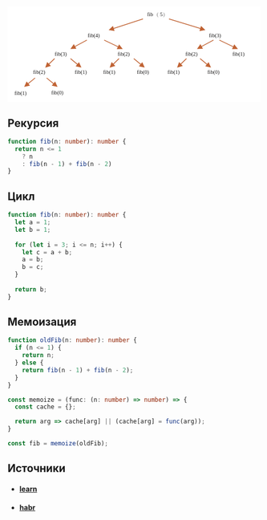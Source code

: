 
<div style="background: white; padding: 10px;">
<svg xmlns="http://www.w3.org/2000/svg" width="640" height="225" viewBox="0 0 640 225"><defs><style>@import url(https://fonts.googleapis.com/css?family=Open+Sans:bold,italic,bolditalic%7CPT+Mono);@font-face{font-family:'PT Mono';font-weight:700;font-style:normal;src:local('PT MonoBold'),url(/font/PTMonoBold.woff2) format('woff2'),url(/font/PTMonoBold.woff) format('woff'),url(/font/PTMonoBold.ttf) format('truetype')}</style></defs><g id="combined" fill="none" fill-rule="evenodd" stroke="none" stroke-width="1"><g id="fibonacci-recursion-tree.svg"><text id="fib(5)" font-family="PTMono-Regular, PT Mono" font-size="14" font-weight="normal"><tspan x="355" y="12" fill="#181717">fib</tspan> <tspan x="380.2" y="12" fill="#7E7C7B">(</tspan> <tspan x="388.6" y="12" fill="#181717">5</tspan> <tspan x="397" y="12" fill="#7E7C7B">)</tspan></text><path id="Line-Copy-4" fill="#C06334" fill-rule="nonzero" d="M412.836 18.252l.956.292 81.61 24.911 1.752-5.737L508.5 48.5l-15.434 2.608 1.752-5.74-81.61-24.912-.956-.292.584-1.912z"/><path id="Line-Copy-18" fill="#C06334" fill-rule="nonzero" d="M343.643 18.24l.617 1.903-.952.308-76.182 24.684 1.85 5.709L253.5 48.5l11.16-10.975 1.85 5.708 76.182-24.684.951-.309z"/><path id="Line-Copy-13" fill="#C06334" fill-rule="nonzero" d="M153.362 123.093l.773.634 17.181 14.113 3.809-4.635L181.5 147.5l-15.261-3.477 3.808-4.637-17.182-14.113-.772-.635 1.269-1.545z"/><path id="Line-Copy-14" fill="#C06334" fill-rule="nonzero" d="M495.362 123.093l.773.634 17.181 14.113 3.809-4.635L523.5 147.5l-15.261-3.477 3.808-4.637-17.182-14.113-.772-.635 1.269-1.545z"/><path id="Line-Copy-17" fill="#C06334" fill-rule="nonzero" d="M458.022 123.086l1.392 1.436-.718.696-13.946 13.509 4.176 4.31L434 147.75l5.185-14.769 4.174 4.31 13.945-13.51.718-.695z"/><path id="Line-Copy-20" fill="#C06334" fill-rule="nonzero" d="M280.022 123.086l1.392 1.436-.718.696-13.946 13.509 4.176 4.31L256 147.75l5.185-14.769 4.174 4.31 13.945-13.51.718-.695z"/><path id="Line-Copy-21" fill="#C06334" fill-rule="nonzero" d="M110.022 123.086l1.392 1.436-.718.696-13.946 13.509 4.176 4.31L86 147.75l5.185-14.769 4.174 4.31 13.945-13.51.718-.695z"/><path id="Line-Copy-15" fill="#C06334" fill-rule="nonzero" d="M320.362 123.093l.773.634 17.181 14.113 3.809-4.635L348.5 147.5l-15.261-3.477 3.808-4.637-17.182-14.113-.772-.635 1.269-1.545z"/><path id="Line-Copy-16" fill="#C06334" fill-rule="nonzero" d="M90.362 174.093l.773.634 17.181 14.113 3.809-4.635L118.5 198.5l-15.261-3.477 3.808-4.637-17.182-14.113-.772-.635 1.269-1.545z"/><path id="Line-Copy-22" fill="#C06334" fill-rule="nonzero" d="M58.638 174.093l1.27 1.545-.773.635-17.183 14.113 3.81 4.637L30.5 198.5l6.375-14.295 3.808 4.635 17.182-14.113.773-.634z"/><path id="Line-Copy-8" fill="#C06334" fill-rule="nonzero" d="M242.03 74.166l.902.432 35.374 16.95 2.593-5.41L290.5 98.5l-15.65.263 2.592-5.411-35.374-16.95-.902-.432.864-1.804z"/><path id="Line-Copy-9" fill="#C06334" fill-rule="nonzero" d="M546.03 74.166l.902.432 35.374 16.95 2.593-5.41L594.5 98.5l-15.65.263 2.592-5.411-35.374-16.95-.902-.432.864-1.804z"/><path id="Line-Copy-7" fill="#C06334" fill-rule="nonzero" d="M529.404 74.145l.951 1.759-.88.475-30.187 16.337 2.856 5.277-15.644.507 8.981-12.82 2.855 5.277 30.188-16.336.88-.476z"/><path id="Line-Copy-19" fill="#C06334" fill-rule="nonzero" d="M195.404 74.145l.951 1.759-.879.475-30.188 16.337 2.856 5.277-15.644.507 8.981-12.82 2.855 5.277 30.188-16.336.88-.476z"/><text id="fib(4)" fill="#181717" font-family="PTMono-Regular, PT Mono" font-size="14" font-weight="normal"><tspan x="198" y="68">fib(4)</tspan></text><text id="fib(3)" fill="#181717" font-family="PTMono-Regular, PT Mono" font-size="14" font-weight="normal"><tspan x="518" y="68">fib(3)</tspan></text><text id="fib(3)" fill="#181717" font-family="PTMono-Regular, PT Mono" font-size="14" font-weight="normal"><tspan x="111" y="117">fib(3)</tspan></text><text id="fib(2)" fill="#181717" font-family="PTMono-Regular, PT Mono" font-size="14" font-weight="normal"><tspan x="277" y="117">fib(2)</tspan></text><text id="fib(0)" fill="#181717" font-family="PTMono-Regular, PT Mono" font-size="14" font-weight="normal"><tspan x="328" y="164">fib(0)</tspan></text><text id="fib(1)" fill="#181717" font-family="PTMono-Regular, PT Mono" font-size="14" font-weight="normal"><tspan x="239" y="164">fib(1)</tspan></text><text id="fib(1)" fill="#181717" font-family="PTMono-Regular, PT Mono" font-size="14" font-weight="normal"><tspan x="164" y="164">fib(1)</tspan></text><text id="fib(2)-copy-2" fill="#181717" font-family="PTMono-Regular, PT Mono" font-size="14" font-weight="normal"><tspan x="456" y="117">fib(2)</tspan></text><text id="fib(0)-copy-2" fill="#181717" font-family="PTMono-Regular, PT Mono" font-size="14" font-weight="normal"><tspan x="514" y="164">fib(0)</tspan></text><text id="fib(1)-copy-2" fill="#181717" font-family="PTMono-Regular, PT Mono" font-size="14" font-weight="normal"><tspan x="409" y="164">fib(1)</tspan></text><text id="fib(1)-copy-3" fill="#181717" font-family="PTMono-Regular, PT Mono" font-size="14" font-weight="normal"><tspan x="580" y="117">fib(1)</tspan></text><text id="fib(2)-copy" fill="#181717" font-family="PTMono-Regular, PT Mono" font-size="14" font-weight="normal"><tspan x="54" y="164">fib(2)</tspan></text><text id="fib(0)-copy" fill="#181717" font-family="PTMono-Regular, PT Mono" font-size="14" font-weight="normal"><tspan x="102" y="218">fib(0)</tspan></text><text id="fib(1)-copy" fill="#181717" font-family="PTMono-Regular, PT Mono" font-size="14" font-weight="normal"><tspan x="5" y="219">fib(1)</tspan></text></g></g></svg>
</div>

## Рекурсия

```typescript
function fib(n: number): number {
  return n <= 1
    ? n
    : fib(n - 1) + fib(n - 2)
}
```

## Цикл

```typescript
function fib(n: number): number {
  let a = 1;
  let b = 1;
  
  for (let i = 3; i <= n; i++) {
    let c = a + b;
    a = b;
    b = c;
  }
  
  return b;
}
```

## Мемоизация

```typescript
function oldFib(n: number): number {
  if (n <= 1) {
    return n;
  } else {
    return fib(n - 1) + fib(n - 2);
  }
}

const memoize = (func: (n: number) => number) => {
  const cache = {};

  return arg => cache[arg] || (cache[arg] = func(arg));
}

const fib = memoize(oldFib);
```

## Источники
- #### [learn](https://learn.javascript.ru/task/fibonacci-numbers)
- #### [habr](https://habr.com/ru/articles/449616/)
